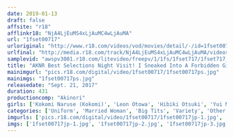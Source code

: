 ```yaml
---
date: 2019-01-13
draft: false
affsite: "r18"
afflinkr18: "NjA4LjEuMS4xLjAuMC4wLjAuMA"
url: "1fset00717"
urloriginal: "http://www.r18.com/videos/vod/movies/detail/-/id=1fset00717"
urlfinal: "http://media.r18.com/track/NjA4LjEuMS4xLjAuMC4wLjAuMA/videos/vod/movies/detail/-/id=1fset00717"
samplevid: "awspv3001.r18.com/litevideo/freepv/1/1fs/1fset717/1fset717_dmb_w.mp4"
title: "AKNR Best Selections Night Visit! I Sneaked Into A Forbidden Girl's Bed Highlights"
mainimgurl: "pics.r18.com/digital/video/1fset00717/1fset00717ps.jpg"
mainimgs: "1fset00717ps.jpg"
releasedate: "Sept. 21, 2017"
duration: 431
productioncomp: "Akinori"
girls: ['Kokomi Naruse (Kokomi)', 'Leon Otowa', 'Hibiki Otsuki', 'Yui Misaki', 'Kaori Nishioka', 'Yui Kasuga', 'Azusa Akane', 'Chigusa Hara', 'Lemon Momose']
categories: ['Uniform', 'Married Woman', 'Big Tits', 'Variety', 'Other Fetishes', 'Sister', 'Cheating Wife', 'Compilation', 'Over 4 Hours', 'Hi-Def']
imgurls: ['pics.r18.com/digital/video/1fset00717/1fset00717jp-1.jpg', 'pics.r18.com/digital/video/1fset00717/1fset00717jp-2.jpg', 'pics.r18.com/digital/video/1fset00717/1fset00717jp-3.jpg', 'pics.r18.com/digital/video/1fset00717/1fset00717jp-4.jpg', 'pics.r18.com/digital/video/1fset00717/1fset00717jp-5.jpg', 'pics.r18.com/digital/video/1fset00717/1fset00717jp-6.jpg', 'pics.r18.com/digital/video/1fset00717/1fset00717jp-7.jpg', 'pics.r18.com/digital/video/1fset00717/1fset00717jp-8.jpg', 'pics.r18.com/digital/video/1fset00717/1fset00717jp-9.jpg', 'pics.r18.com/digital/video/1fset00717/1fset00717jp-10.jpg', 'pics.r18.com/digital/video/1fset00717/1fset00717jp-11.jpg', 'pics.r18.com/digital/video/1fset00717/1fset00717jp-12.jpg', 'pics.r18.com/digital/video/1fset00717/1fset00717jp-13.jpg', 'pics.r18.com/digital/video/1fset00717/1fset00717jp-14.jpg', 'pics.r18.com/digital/video/1fset00717/1fset00717jp-15.jpg', 'pics.r18.com/digital/video/1fset00717/1fset00717jp-16.jpg', 'pics.r18.com/digital/video/1fset00717/1fset00717jp-17.jpg', 'pics.r18.com/digital/video/1fset00717/1fset00717jp-18.jpg', 'pics.r18.com/digital/video/1fset00717/1fset00717jp-19.jpg', 'pics.r18.com/digital/video/1fset00717/1fset00717jp-20.jpg']
imgs: ['1fset00717jp-1.jpg', '1fset00717jp-2.jpg', '1fset00717jp-3.jpg', '1fset00717jp-4.jpg', '1fset00717jp-5.jpg', '1fset00717jp-6.jpg', '1fset00717jp-7.jpg', '1fset00717jp-8.jpg', '1fset00717jp-9.jpg', '1fset00717jp-10.jpg', '1fset00717jp-11.jpg', '1fset00717jp-12.jpg', '1fset00717jp-13.jpg', '1fset00717jp-14.jpg', '1fset00717jp-15.jpg', '1fset00717jp-16.jpg', '1fset00717jp-17.jpg', '1fset00717jp-18.jpg', '1fset00717jp-19.jpg', '1fset00717jp-20.jpg']
---
```

